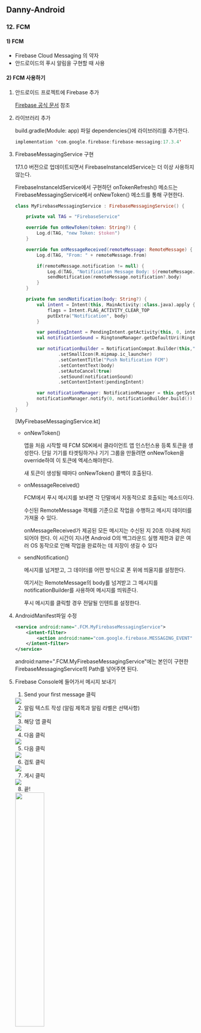 ## Danny-Android

### 12. FCM

#### 1) FCM

- Firebase Cloud Messaging 의 약자
- 안드로이드의 푸시 알림을 구현할 때 사용

#### 2) FCM 사용하기

1. 안드로이드 프로젝트에 Firebase 추가

   [Firebase 공식 문서](https://firebase.google.com/docs/android/setup?hl=ko) 참조

2. 라이브러리 추가

   build.gradle(Module: app) 파일 dependencies{}에 라이브러리를 추가한다.

   ~~~kotlin
   implementation 'com.google.firebase:firebase-messaging:17.3.4'
   ~~~

3. FirebaseMessagingService 구현

   17.1.0 버전으로 업데이트되면서 FirebaseInstanceIdService는 더 이상 사용하지 않는다.

   FirebaseInstanceIdService에서 구현하던 onTokenRefresh() 메소드는 FirebaseMessagingService에서 onNewToken() 메소드를 통해 구현한다.

   ~~~kotlin
   class MyFirebaseMessagingService : FirebaseMessagingService() {
   
       private val TAG = "FirebaseService"
   
       override fun onNewToken(token: String?) {
           Log.d(TAG, "new Token: $token")
       }
   
       override fun onMessageReceived(remoteMessage: RemoteMessage) {
           Log.d(TAG, "From: " + remoteMessage.from)
   
           if(remoteMessage.notification != null) {
               Log.d(TAG, "Notification Message Body: ${remoteMessage.notification?.body}")
               sendNotification(remoteMessage.notification?.body)
           }
       }
   
       private fun sendNotification(body: String?) {
           val intent = Intent(this, MainActivity::class.java).apply {
               flags = Intent.FLAG_ACTIVITY_CLEAR_TOP
               putExtra("Notification", body)
           }
   
           var pendingIntent = PendingIntent.getActivity(this, 0, intent, PendingIntent.FLAG_ONE_SHOT)
           val notificationSound = RingtoneManager.getDefaultUri(RingtoneManager.TYPE_NOTIFICATION)
   
           var notificationBuilder = NotificationCompat.Builder(this,"Notification")
                   .setSmallIcon(R.mipmap.ic_launcher)
                   .setContentTitle("Push Notification FCM")
                   .setContentText(body)
                   .setAutoCancel(true)
                   .setSound(notificationSound)
                   .setContentIntent(pendingIntent)
   
           var notificationManager: NotificationManager = this.getSystemService(Context.NOTIFICATION_SERVICE) as NotificationManager
           notificationManager.notify(0, notificationBuilder.build())
       }
   }
   ~~~

   [MyFirebaseMessagingService.kt]

   - onNewToken()

     앱을 처음 시작할 때 FCM SDK에서 클라이언트 앱 인스턴스용 등록 토큰을 생성한다. 단일 기기를 타겟팅하거나 기기 그룹을 만들려면 onNewToken을 override하여 이 토큰에 엑세스해야한다.

     새 토큰이 생성될 때마다 onNewToken() 콜백이 호출된다.

   - onMessageReceived()

     FCM에서 푸시 메시지를 보내면 각 단말에서 자동적으로 호출되는 메소드이다.

     수신된 RemoteMessage 객체를 기준으로 작업을 수행하고 메시지 데이터를 가져올 수 있다.

     onMessageReceived가 제공된 모든 메시지는 수신된 지 20초 이내에 처리되어야 한다. 이 시간이 지나면 Android O의 백그라운드 실행 제한과 같은 여러 OS 동작으로 인해 작업을 완료하는 데 지장이 생길 수 있다

   - sendNotification()

     메시지를 넘겨받고, 그 데이터를 어떤 방식으로 폰 위에 띄울지를 설정한다.

     여기서는 RemoteMessage의 body를 넘겨받고 그 메시지를 notificationBuilder를 사용하여 메시지를 띄워준다.

     푸시 메시지를 클릭할 경우 전달될 인텐트를 설정한다.

4. AndroidManifest파일 수정

   ~~~xml
   <service android:name=".FCM.MyFirebaseMessagingService">
       <intent-filter>
           <action android:name="com.google.firebase.MESSAGING_EVENT" />
       </intent-filter>
   </service>
   ~~~

   android:name=".FCM.MyFirebaseMessagingService"에는 본인이 구현한 FirebaseMessagingService의 Path를 넣어주면 된다.

5. Firebase Console에 들어가서 메시지 보내기

   1) Send your first message 클릭

   <img src="1.png"/>

   

   2) 알림 텍스트 작성 (알림 제목과 알림 라벨은 선택사항)

   <img src="2.png"/>

   

   3) 해당 앱 클릭

   <img src="3.png"/>

   

   4) 다음 클릭

   <img src="4.png"/>

   

   5) 다음 클릭

   <img src="5.png"/>

   

   6) 검토 클릭

   <img src="6.png"/>

   

   7) 게시 클릭

   <img src="7.png"/>

   

   8) 끝!

   <img width=40% src="8.png"/>
